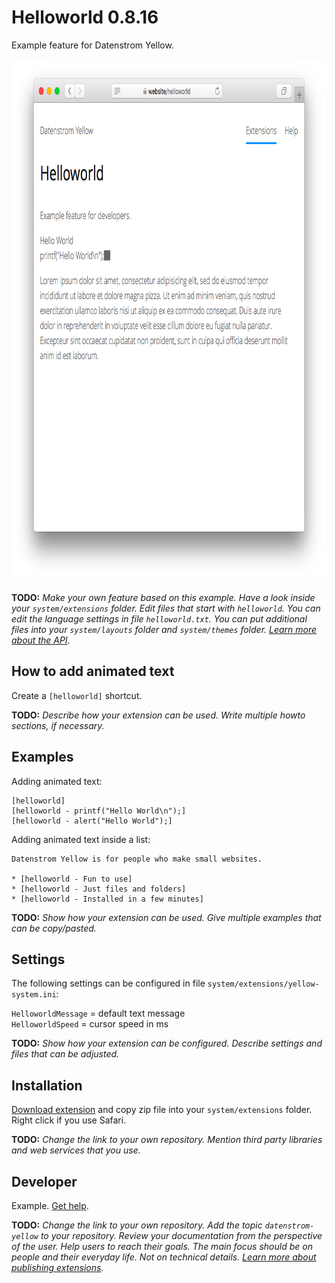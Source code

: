 # Helloworld 0.8.16

Example feature for Datenstrom Yellow.

<p align="center"><img src="helloworld-screenshot.png?raw=true" width="795" height="836" alt="Screenshot"></p>

**TODO:** *Make your own feature based on this example. Have a look inside your `system/extensions` folder. Edit files that start with `helloworld`. You can edit the language settings in file `helloworld.txt`. You can put additional files into your `system/layouts` folder and `system/themes` folder. [Learn more about the API](https://datenstrom.se/yellow/help/api-for-developers).*

## How to add animated text

Create a `[helloworld]` shortcut. 

**TODO:** *Describe how your extension can be used. Write multiple howto sections, if necessary.*

## Examples

Adding animated text:

    [helloworld]
    [helloworld - printf("Hello World\n");]
    [helloworld - alert("Hello World");]  

Adding animated text inside a list:

    Datenstrom Yellow is for people who make small websites.
    
    * [helloworld - Fun to use]
    * [helloworld - Just files and folders]
    * [helloworld - Installed in a few minutes]

**TODO:** *Show how your extension can be used. Give multiple examples that can be copy/pasted.*

## Settings

The following settings can be configured in file `system/extensions/yellow-system.ini`:

`HelloworldMessage` = default text message  
`HelloworldSpeed` = cursor speed in ms  

**TODO:** *Show how your extension can be configured. Describe settings and files that can be adjusted.*

## Installation

[Download extension](https://github.com/schulle4u/yellow-extension-helloworld/archive/master.zip) and copy zip file into your `system/extensions` folder. Right click if you use Safari.

**TODO:** *Change the link to your own repository. Mention third party libraries and web services that you use.*

## Developer

Example. [Get help](https://datenstrom.se/yellow/help/).

**TODO:** *Change the link to your own repository. Add the topic `datenstrom-yellow` to your repository. Review your documentation from the perspective of the user. Help users to reach their goals. The main focus should be on people and their everyday life. Not on technical details. [Learn more about publishing extensions](https://github.com/datenstrom/yellow-extensions/tree/master/source/publish).*
